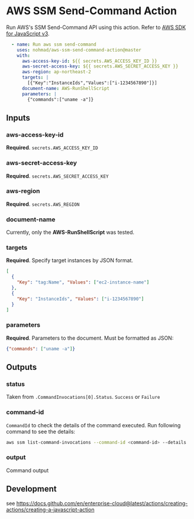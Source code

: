 # AWS SSM Send-Command Action

Run AWS's SSM Send-Command API using this action. Refer to [AWS SDK for JavaScript v3](https://docs.aws.amazon.com/AWSJavaScriptSDK/v3/latest/clients/client-ssm/interfaces/sendcommandcommandinput.html).

```yml
  - name: Run aws ssm send-command
    uses: nohmad/aws-ssm-send-command-action@master
    with:
      aws-access-key-id: ${{ secrets.AWS_ACCESS_KEY_ID }}
      aws-secret-access-key: ${{ secrets.AWS_SECRET_ACCESS_KEY }}
      aws-region: ap-northeast-2
      targets: |
        [{"Key":"InstanceIds","Values":["i-1234567890"]}]
      document-name: AWS-RunShellScript
      parameters: |
        {"commands":["uname -a"]}
```

## Inputs

### aws-access-key-id

**Required**. `secrets.AWS_ACCESS_KEY_ID`

### aws-secret-access-key

**Required**. `secrets.AWS_SECRET_ACCESS_KEY`

### aws-region

**Required**. `secrets.AWS_REGION`

### document-name

Currently, only the **AWS-RunShellScript** was tested.

### targets

**Required**. Specify target instances by JSON format.
```json
[
  {
    "Key": "tag:Name", "Values": ["ec2-instance-name"]
  },
  {
    "Key": "InstanceIds", "Values": ["i-1234567890"]
  }
]
```

### parameters

**Required**. Parameters to the document. Must be formatted as JSON:
```json
{"commands": ["uname -a"]}
```

## Outputs

### status

Taken from `.CommandInvocations[0].Status`.  `Success` or `Failure`

### command-id

`CommandId` to check the details of the command executed. Run following command to see the details:

```sh
aws ssm list-command-invocations --command-id <command-id> --details
```

### output

Command output

## Development

see https://docs.github.com/en/enterprise-cloud@latest/actions/creating-actions/creating-a-javascript-action

